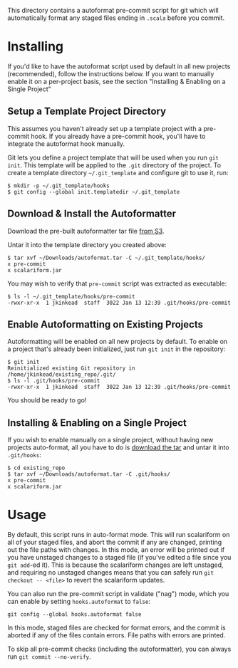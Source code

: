 This directory contains a autoformat pre-commit script for git which will automatically format any staged files
ending in `.scala` before you commit.

# Installing

If you'd like to have the autoformat script used by default in all new projects (recommended), follow the
instructions below. If you want to manually enable it on a per-project basis, see the section
"Installing & Enabling on a Single Project"

## Setup a Template Project Directory

This assumes you haven't already set up a template project with a pre-commit hook. If you already have a pre-commit
hook, you'll have to integrate the autoformat hook manually.

Git lets you define a project template that will be used when you run `git init`. This template will be applied to
the `.git` directory of the project. To create a template directory `~/.git_template` and configure git to use it,
run:
```
$ mkdir -p ~/.git_template/hooks
$ git config --global init.templatedir ~/.git_template
```

## Download & Install the Autoformatter

Download the pre-built autoformatter tar file [from S3](https://s3-us-west-2.amazonaws.com/ai2-misc/autoformat.tar).

Untar it into the template directory you created above:
```
$ tar xvf ~/Downloads/autoformat.tar -C ~/.git_template/hooks/
x pre-commit
x scalariform.jar
```

You may wish to verify that `pre-commit` script was extracted as executable:
```
$ ls -l ~/.git_template/hooks/pre-commit
-rwxr-xr-x  1 jkinkead  staff  3022 Jan 13 12:39 .git/hooks/pre-commit
```

## Enable Autoformatting on Existing Projects

Autoformatting will be enabled on all new projects by default. To enable on a project that's already been
initialized, just run `git init` in the repository:
```
$ git init
Reinitialized existing Git repository in /home/jkinkead/existing_repo/.git/
$ ls -l .git/hooks/pre-commit
-rwxr-xr-x  1 jkinkead  staff  3022 Jan 13 12:39 .git/hooks/pre-commit
```

You should be ready to go!


## Installing & Enabling on a Single Project

If you wish to enable manually on a single project, without having new projects auto-format, all you have to do
is [download the tar](https://s3-us-west-2.amazonaws.com/ai2-misc/autoformat.tar) and untar it into `.git/hooks`:
```
$ cd existing_repo
$ tar xvf ~/Downloads/autoformat.tar -C .git/hooks/
x pre-commit
x scalariform.jar
```

# Usage

By default, this script runs in auto-format mode. This will run scalariform on all of your staged files, and abort
the commit if any are changed, printing out the file paths with changes. In this mode, an error will be printed out if you have unstaged changes
to a staged file (if you've edited a file since you `git add`-ed it). This is because the scalariform changes are
left unstaged, and requiring no unstaged changes means that you can safely run `git checkout -- <file>` to
revert the scalariform updates. 

You can also run the pre-commit script in validate ("nag") mode, which you can enable by setting `hooks.autoformat`
to `false`:
```
git config --global hooks.autoformat false
```
In this mode, staged files are checked for format errors, and the commit is aborted if any of the files contain
errors. File paths with errors are printed.

To skip all pre-commit checks (including the autoformatter), you can always run `git commit --no-verify`.
